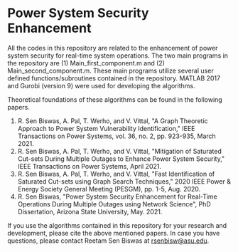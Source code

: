 # Power System Security Enhancement

All the codes in this repository are related to the enhancement of power system security for real-time system operations. The two main programs in the repository are (1) Main_first_component.m and (2) Main_second_component.m. These main programs utilize several user defined functions/subroutines contained in the repository. MATLAB 2017 and Gurobi (version 9) were used for developing the algorithms. 

Theoretical foundations of these algorithms can be found in the following papers.
1. R. Sen Biswas, A. Pal, T. Werho, and V. Vittal, "A Graph Theoretic Approach to Power System Vulnerability Identification," IEEE Transactions on Power Systems, vol. 36, no. 2, pp. 923-935, March 2021.
2. R. Sen Biswas, A. Pal, T. Werho, and V. Vittal, "Mitigation of Saturated Cut-sets During Multiple Outages to Enhance Power System Security," IEEE Transactions on Power Systems, April 2021.
3. R. Sen Biswas, A. Pal, T. Werho, and V. Vittal, "Fast Identification of Saturated Cut-sets using Graph Search Techniques," 2020 IEEE Power & Energy Society General Meeting (PESGM), pp. 1-5, Aug. 2020. 
4. R. Sen Biswas, "Power System Security Enhancement for Real-Time Operations During Multiple Outages using Network Science", PhD Dissertation, Arizona State University, May. 2021.

If you use the algorithms contained in this repository for your research and development, please cite the above mentioned papers. In case you have questions, please contact Reetam Sen Biswas at rsenbisw@asu.edu.


  
   
